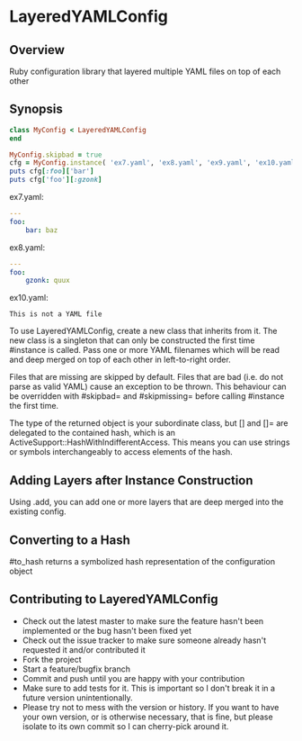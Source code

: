 LayeredYAMLConfig
=================

Overview
--------

Ruby configuration library that layered multiple YAML files on top of each other

Synopsis
--------

```ruby
class MyConfig < LayeredYAMLConfig
end

MyConfig.skipbad = true
cfg = MyConfig.instance( 'ex7.yaml', 'ex8.yaml', 'ex9.yaml', 'ex10.yaml' )
puts cfg[:foo]['bar']
puts cfg['foo'][:gzonk]
```

ex7.yaml:
```yaml
---
foo:
    bar: baz
```

ex8.yaml:
```yaml
---
foo:
    gzonk: quux
```

ex10.yaml:
```text
This is not a YAML file
```

To use LayeredYAMLConfig, create a new class that inherits from it.  The new class is a singleton
that can only be constructed the first time #instance is called.  Pass one or more YAML filenames which
will be read and deep merged on top of each other in left-to-right order.

Files that are missing are skipped by default.  Files that are bad (i.e. do not parse as valid YAML) cause
an exception to be thrown.  This behaviour can be overridden with #skipbad= and #skipmissing= before
calling #instance the first time.

The type of the returned object is your subordinate class, but [] and []= are delegated to the contained
hash, which is an ActiveSupport::HashWithIndifferentAccess.  This means you can use strings or symbols
interchangeably to access elements of the hash.

Adding Layers after Instance Construction
-----------------------------------------

Using .add, you can add one or more layers that are deep merged into the existing config.

Converting to a Hash
--------------------

#to_hash returns a symbolized hash representation of the configuration object

Contributing to LayeredYAMLConfig
---------------------------------
 
* Check out the latest master to make sure the feature hasn't been implemented or the bug hasn't been fixed yet
* Check out the issue tracker to make sure someone already hasn't requested it and/or contributed it
* Fork the project
* Start a feature/bugfix branch
* Commit and push until you are happy with your contribution
* Make sure to add tests for it. This is important so I don't break it in a future version unintentionally.
* Please try not to mess with the version or history. If you want to have your own version, or is otherwise necessary, that is fine, but please isolate to its own commit so I can cherry-pick around it.
